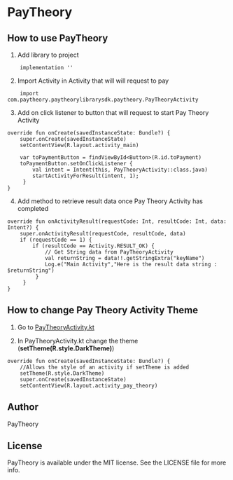 
# PayTheory

## How to use PayTheory

1. Add library to project

```
    implementation ''
```

2. Import Activity in Activity that will will request to pay

```
	import com.paytheory.paytheorylibrarysdk.paytheory.PayTheoryActivity
```

3. Add on click listener to button that will request to start Pay Theory Activity

```
override fun onCreate(savedInstanceState: Bundle?) {
    super.onCreate(savedInstanceState)
    setContentView(R.layout.activity_main)

    var toPaymentButton = findViewById<Button>(R.id.toPayment)
    toPaymentButton.setOnClickListener {
        val intent = Intent(this, PayTheoryActivity::class.java)
        startActivityForResult(intent, 1);
	 }
}
```

4. Add method to retrieve result data once Pay Theory Activity has completed

```
override fun onActivityResult(requestCode: Int, resultCode: Int, data: Intent?) {
    super.onActivityResult(requestCode, resultCode, data)
    if (requestCode == 1) {
        if (resultCode == Activity.RESULT_OK) {
            // Get String data from PayTheoryActivity
            val returnString = data!!.getStringExtra("keyName")
            Log.e("Main Activity","Here is the result data string : $returnString")
	     }
	 }
}
```

## How to change Pay Theory Activity Theme
1. Go to [PayTheoryActivity.kt ](https://github.com/pay-theory/pay-theory-android/blob/main/PayTheorySDK/src/main/java/com/paytheory/paytheorylibrarysdk/paytheory/PayTheoryActivity.kt)

2. In PayTheoryActivity.kt change the theme (**setTheme(R.style.DarkTheme)**)

```
override fun onCreate(savedInstanceState: Bundle?) {
    //Allows the style of an activity if setTheme is added
    setTheme(R.style.DarkTheme)
    super.onCreate(savedInstanceState)
    setContentView(R.layout.activity_pay_theory)
```

## Author

PayTheory

## License

PayTheory is available under the MIT license. See the LICENSE file for more info.